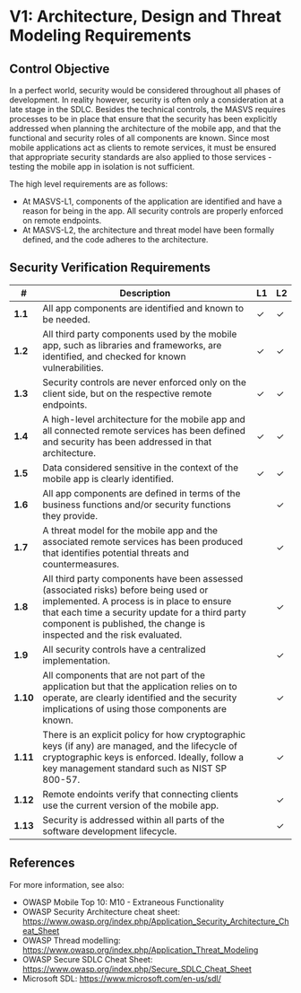 # V1: Architecture, Design and Threat Modeling Requirements

## Control Objective

In a perfect world, security would be considered throughout all phases of development. In reality however, security is often only a consideration at a late stage in the SDLC. Besides the technical controls, the MASVS requires processes to be in place that ensure that the security has been explicitly addressed when planning the architecture of the mobile app, and that the functional and security roles of all components are known. Since most mobile applications act as clients to remote services, it must be ensured that appropriate security standards are also applied to those services - testing the mobile app in isolation is not sufficient.

The high level requirements are as follows:

- At MASVS-L1, components of the application are identified and have a reason for being in the app. All security controls are properly enforced on remote endpoints.
- At MASVS-L2, the architecture and threat model have been formally defined, and the code adheres to the architecture.

## Security Verification Requirements

| # | Description | L1 | L2 |
| --- | --- | --- | --- |
| **1.1** | All app components are identified and known to be needed. | ✓ | ✓ |
| **1.2** | All third party components used by the mobile app, such as libraries and frameworks, are identified, and checked for known vulnerabilities. | ✓ | ✓ |
| **1.3** | Security controls are never enforced only on the client side, but on the respective remote endpoints. | ✓ | ✓ |
| **1.4** | A high-level architecture for the mobile app and all connected remote services has been defined and security has been addressed in that architecture. | ✓ | ✓ |
| **1.5** | Data considered sensitive in the context of the mobile app is clearly identified. | ✓ | ✓ |
| **1.6** | All app components are defined in terms of the business functions and/or security functions they provide. |   | ✓ |
| **1.7** | A threat model for the mobile app and the associated remote services has been produced that identifies potential threats and countermeasures. |   | ✓ |
| **1.8** | All third party components have been assessed (associated risks) before being used or implemented. A process is in place to ensure that each time a security update for a third party component is published, the change is inspected and the risk evaluated. |   | ✓ |
| **1.9** | All security controls have a centralized implementation. |   | ✓ |
| **1.10** | All components that are not part of the application but that the application relies on to operate, are clearly identified and the security implications of using those components are known. |   | ✓ |
| **1.11** | There is an explicit policy for how cryptographic keys (if any) are managed, and the lifecycle of cryptographic keys is enforced. Ideally, follow a key management standard such as NIST SP 800-57. |   | ✓ |
| **1.12** | Remote endoints verify that connecting clients use the current version of the mobile app. |   | ✓ |
| **1.13** | Security is addressed within all parts of the software development lifecycle.  |   | ✓ |

## References

For more information, see also:

- OWASP Mobile Top 10: M10 - Extraneous Functionality
- OWASP Security Architecture cheat sheet: https://www.owasp.org/index.php/Application_Security_Architecture_Cheat_Sheet
- OWASP Thread modelling: https://www.owasp.org/index.php/Application_Threat_Modeling
- OWASP Secure SDLC Cheat Sheet: https://www.owasp.org/index.php/Secure_SDLC_Cheat_Sheet
- Microsoft SDL: https://www.microsoft.com/en-us/sdl/
